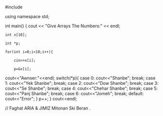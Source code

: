 #include <iostream>

using namespace std;

int main()
{
    cout << "Give Arrays The Numbers:" << endl;
    
    int x[10];
    
    int *p;
    
    for(int i=0;i<10;i++){
                           
        cin>>x[i];
    
        p=&x[i];

cout<<"Awnser:"<<endl;
switch(*p){
case 0:
    cout<<"Shanbe";
    break;
    case 1:
    cout<<"Yek Shanbe";
    break;
    case 2:
       cout<<"Dow Shanbe";
             break;
                case 3:
                cout<<"Se Shanbe";
                break;
   case 4:
    cout<<"Chehar Shanbe";
    break;
    case 5:
    cout<<"Panj Shanbe";
    break;
    case 6:
       cout<<"Jomeh";
             break;
    default:
        cout<<"Error";
}
      p++;
    }
cout<<endl;

// Faghat ARIA & JIMIZ Mitonan Ski Beran .
